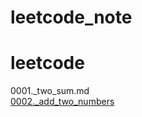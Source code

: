 # leetcode_note
# leetcode
0001._two_sum.md \
[0002._add_two_numbers](https://xiao7462.github.io/2019/03/26/2.-Add-Two-Numbers)
